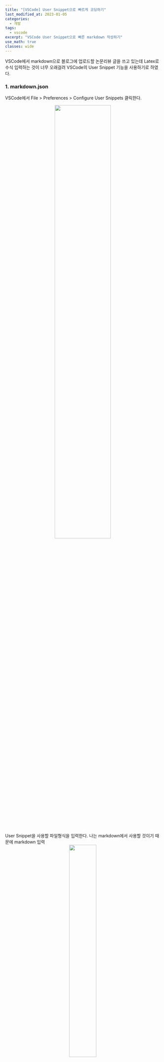 ```yaml
---
title: "[VSCode] User Snippet으로 빠르게 코딩하기"
last_modified_at: 2023-01-05
categories:
  - 개발
tags:
  - vscode
excerpt: "VSCode User Snippet으로 빠른 markdown 작성하기"
use_math: true
classes: wide
---
```


VSCode에서 markdown으로 블로그에 업로드할 논문리뷰 글을 쓰고 있는데 Latex로 수식 입력하는 것이 너무 오래걸려 VSCode의 User Snippet 기능을 사용하기로 하였다.  

### 1. markdown.json

VSCode에서 File > Preferences > Configure User Snippets 클릭한다.  

<center><img src='{{"/assets/img/snippet/snippet-fig1.png" | relative_url}}' width="60%"></center>

<br>
User Snippet을 사용할 파일형식을 입력한다. 나는 markdown에서 사용할 것이기 때문에 markdown 입력  

<center><img src='{{"/assets/img/snippet/snippet-fig2.png" | relative_url}}' width="42%"></center>

<br>
markdown.json이 생성된다. markdown.json에 snippet을 작성한다.  

<center><img src='{{"/assets/img/snippet/snippet-fig3.png" | relative_url}}' width="37%"></center>

<br>
작성 방법은 위와 같이 한줄로 된 snippet은  

```json
"snippet 이름" : {
    "prefix": "snippet을 선택할 때 사용할 키워드",
    "body": "snippet 내용",
    "description": "snippet에 대한 설명"
}
```

형태이고, 여러줄에 걸친 snippet은 body에 [ ]로 코드 내용을 한줄씩 추가해준다.  

```json
"equation scope open": {
    "prefix": "eq",
    "body": [
        "$$",
        "\\begin{equation}",
        "\\end{equation}",
        "$$"
    ]
},
```

(markdown.json을 맨처음 만들면 주석에 예시가 있으니 참고)

### 2. settings.json

markdown.json을 다 작성한 후 사용해보려고 했는데  

<center><img src='{{"/assets/img/snippet/snippet-fig4.png" | relative_url}}' width="35%"></center>

<br>
위와 같이 snippet이 작동을 안한다. 찾아보니 따로 settings.json에 snippet을 사용할 것이라고 적어주어야 한다.  

settings.json은 markdown.json의 상위 폴더인 User 아래에 있다.  

<center><img src='{{"/assets/img/snippet/snippet-fig5.png" | relative_url}}' width="60%"></center>

<br>
settings.json에 아래 내용을 추가해준다. 

```json
"[markdown]": {
    "editor.quickSuggestions": {
        "other": "on",
        "comments": "off",
        "strings": "off"
    }
}
```

저장 후 확인해보니

<center><img src='{{"/assets/img/snippet/snippet-fig6.png" | relative_url}}' width="55%"></center>

<br>
아주 잘 뜬다. 사용법은 키워드 입력하고 TAB을 누르면 해당 snippet이 적용된다. 

### 3. latex.json

그런데 한가지 문제가 더 있었다. 

<center><img src='{{"/assets/img/snippet/snippet-fig7.png" | relative_url}}' width="30%"></center>

<br>
Latex scope (`$`, `$$`)내에서는 snippet이 적용되지 않는다는 것이다. Latex scope 내에서는 Latex에 대한 snippet만 적용되는 것 같아 markdown.json과 동일한 방법으로 latex.json을 만들어 주었다.  

<center><img src='{{"/assets/img/snippet/snippet-fig8.png" | relative_url}}' width="55%"></center>

<br>
이제 Latex scope 내에서도 잘 뜬다. 

$$
\begin{equation}
mb
\end{equation}
$$